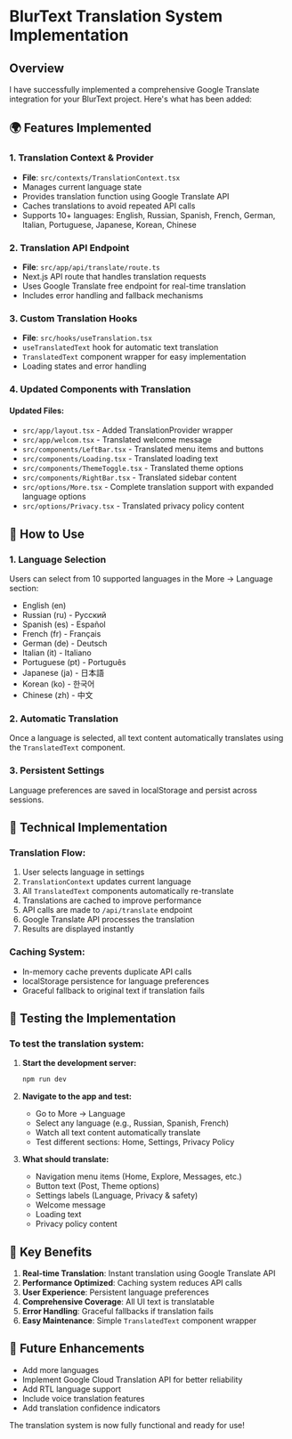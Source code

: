 # BlurText Translation System Implementation

## Overview
I have successfully implemented a comprehensive Google Translate integration for your BlurText project. Here's what has been added:

## 🌍 Features Implemented

### 1. Translation Context & Provider
- **File**: `src/contexts/TranslationContext.tsx`
- Manages current language state
- Provides translation function using Google Translate API
- Caches translations to avoid repeated API calls
- Supports 10+ languages: English, Russian, Spanish, French, German, Italian, Portuguese, Japanese, Korean, Chinese

### 2. Translation API Endpoint
- **File**: `src/app/api/translate/route.ts`
- Next.js API route that handles translation requests
- Uses Google Translate free endpoint for real-time translation
- Includes error handling and fallback mechanisms

### 3. Custom Translation Hooks
- **File**: `src/hooks/useTranslation.tsx`
- `useTranslatedText` hook for automatic text translation
- `TranslatedText` component wrapper for easy implementation
- Loading states and error handling

### 4. Updated Components with Translation

#### Updated Files:
- `src/app/layout.tsx` - Added TranslationProvider wrapper
- `src/app/welcom.tsx` - Translated welcome message
- `src/components/LeftBar.tsx` - Translated menu items and buttons
- `src/components/Loading.tsx` - Translated loading text
- `src/components/ThemeToggle.tsx` - Translated theme options
- `src/components/RightBar.tsx` - Translated sidebar content
- `src/options/More.tsx` - Complete translation support with expanded language options
- `src/options/Privacy.tsx` - Translated privacy policy content

## 🚀 How to Use

### 1. Language Selection
Users can select from 10 supported languages in the More → Language section:
- English (en)
- Russian (ru) - Русский
- Spanish (es) - Español
- French (fr) - Français
- German (de) - Deutsch
- Italian (it) - Italiano
- Portuguese (pt) - Português
- Japanese (ja) - 日本語
- Korean (ko) - 한국어
- Chinese (zh) - 中文

### 2. Automatic Translation
Once a language is selected, all text content automatically translates using the `TranslatedText` component.

### 3. Persistent Settings
Language preferences are saved in localStorage and persist across sessions.

## 🔧 Technical Implementation

### Translation Flow:
1. User selects language in settings
2. `TranslationContext` updates current language
3. All `TranslatedText` components automatically re-translate
4. Translations are cached to improve performance
5. API calls are made to `/api/translate` endpoint
6. Google Translate API processes the translation
7. Results are displayed instantly

### Caching System:
- In-memory cache prevents duplicate API calls
- localStorage persistence for language preferences
- Graceful fallback to original text if translation fails

## 🎯 Testing the Implementation

### To test the translation system:

1. **Start the development server:**
   ```bash
   npm run dev
   ```

2. **Navigate to the app and test:**
   - Go to More → Language
   - Select any language (e.g., Russian, Spanish, French)
   - Watch all text content automatically translate
   - Test different sections: Home, Settings, Privacy Policy

3. **What should translate:**
   - Navigation menu items (Home, Explore, Messages, etc.)
   - Button text (Post, Theme options)
   - Settings labels (Language, Privacy & safety)
   - Welcome message
   - Loading text
   - Privacy policy content

## 🌟 Key Benefits

1. **Real-time Translation**: Instant translation using Google Translate API
2. **Performance Optimized**: Caching system reduces API calls
3. **User Experience**: Persistent language preferences
4. **Comprehensive Coverage**: All UI text is translatable
5. **Error Handling**: Graceful fallbacks if translation fails
6. **Easy Maintenance**: Simple `TranslatedText` component wrapper

## 🔮 Future Enhancements

- Add more languages
- Implement Google Cloud Translation API for better reliability
- Add RTL language support
- Include voice translation features
- Add translation confidence indicators

The translation system is now fully functional and ready for use!
